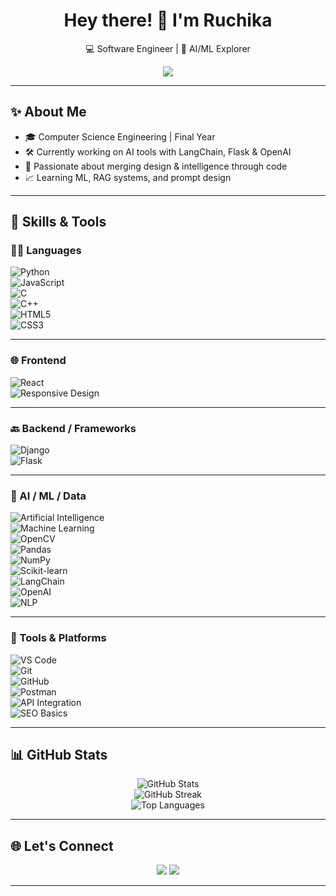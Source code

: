 <h1 align="center">Hey there! 👋 I'm Ruchika</h1> 
<p align="center">
  💻 Software Engineer | 🧠 AI/ML Explorer
</p>

<p align="center">
  <img src="https://readme-typing-svg.herokuapp.com?font=Fira+Code&size=22&pause=1000&color=00F5D4&center=true&vCenter=true&width=480&lines=Empowering+ideas+with+AI%2FML+intelligence+🤖; Building+real-world+GenAI+apps+with+LangChain+🧩; From+Python+scripts+to+AI+solutions+🚀; Exploring+LLMs%2C+NLP%2C+and+Reasoning+⚡" />
</p>


---

## ✨ About Me

- 🎓 Computer Science Engineering | Final Year  
- 🛠 Currently working on AI tools with LangChain, Flask & OpenAI  
- 🧠 Passionate about merging design & intelligence through code  
- 📈 Learning ML, RAG systems, and prompt design  

---

## 🚀 Skills & Tools

### 👩‍💻 Languages  
![Python](https://img.shields.io/badge/-Python-3776AB?style=flat-square&logo=python&logoColor=white)  
![JavaScript](https://img.shields.io/badge/-JavaScript-F7DF1E?style=flat-square&logo=javascript&logoColor=black)  
![C](https://img.shields.io/badge/-C-00599C?style=flat-square&logo=c)  
![C++](https://img.shields.io/badge/-C++-00599C?style=flat-square&logo=cplusplus)  
![HTML5](https://img.shields.io/badge/-HTML5-E34F26?style=flat-square&logo=html5&logoColor=white)  
![CSS3](https://img.shields.io/badge/-CSS3-1572B6?style=flat-square&logo=css3)

---

### 🌐 Frontend  
![React](https://img.shields.io/badge/-React-61DAFB?style=flat-square&logo=react&logoColor=black)  
![Responsive Design](https://img.shields.io/badge/-Responsive%20Design-0A0A0A?style=flat-square&logo=responsive&logoColor=white)  

---

### 🔙 Backend / Frameworks  
![Django](https://img.shields.io/badge/-Django-092E20?style=flat-square&logo=django&logoColor=white)  
![Flask](https://img.shields.io/badge/-Flask-black?style=flat-square&logo=flask)

---

### 🧠 AI / ML / Data  
![Artificial Intelligence](https://img.shields.io/badge/-Artificial%20Intelligence-blueviolet?style=flat-square)  
![Machine Learning](https://img.shields.io/badge/-Machine%20Learning-orange?style=flat-square)  
![OpenCV](https://img.shields.io/badge/-OpenCV-5C3EE8?style=flat-square&logo=opencv)  
![Pandas](https://img.shields.io/badge/-Pandas-150458?style=flat-square&logo=pandas)  
![NumPy](https://img.shields.io/badge/-NumPy-013243?style=flat-square&logo=numpy)  
![Scikit-learn](https://img.shields.io/badge/-Scikit--learn-F7931E?style=flat-square&logo=scikit-learn&logoColor=white)  
![LangChain](https://img.shields.io/badge/-LangChain-000000?style=flat-square&logo=chainlink&logoColor=white)  
![OpenAI](https://img.shields.io/badge/-OpenAI-412991?style=flat-square&logo=openai)  
![NLP](https://img.shields.io/badge/-NLP-9900FF?style=flat-square&logo=apache-openoffice)

---

### 🔌 Tools & Platforms  
![VS Code](https://img.shields.io/badge/-VS%20Code-007ACC?style=flat-square&logo=visual-studio-code)  
![Git](https://img.shields.io/badge/-Git-F05032?style=flat-square&logo=git)  
![GitHub](https://img.shields.io/badge/-GitHub-181717?style=flat-square&logo=github)  
![Postman](https://img.shields.io/badge/-Postman-FF6C37?style=flat-square&logo=postman)  
![API Integration](https://img.shields.io/badge/-API%20Integration-6DB33F?style=flat-square&logo=api&logoColor=white)  
![SEO Basics](https://img.shields.io/badge/-SEO%20Basics-0A66C2?style=flat-square&logo=google)  

---

## 📊 GitHub Stats

<p align="center">
  <img src="https://github-readme-stats.vercel.app/api?username=ruchiii-codes&show_icons=true&theme=tokyonight&count_private=true" alt="GitHub Stats" />
  <br />
  <img src="https://streak-stats.demolab.com?user=ruchiii-codes&theme=tokyonight" alt="GitHub Streak" />
  <br />
  <img src="https://github-readme-stats.vercel.app/api/top-langs/?username=ruchiii-codes&layout=compact&theme=tokyonight" alt="Top Languages" />
</p>

---

## 🌐 Let's Connect

<p align="center">
  <a href="www.linkedin.com/in/ruchika-vispute-72495a249"><img src="https://img.shields.io/badge/-LinkedIn-blue?style=flat-square&logo=linkedin" /></a>
  <a href="mailto:ruchivispute05@gmail.com"><img src="https://img.shields.io/badge/-Gmail-D14836?style=flat-square&logo=gmail&logoColor=white" /></a>
</p>

---

